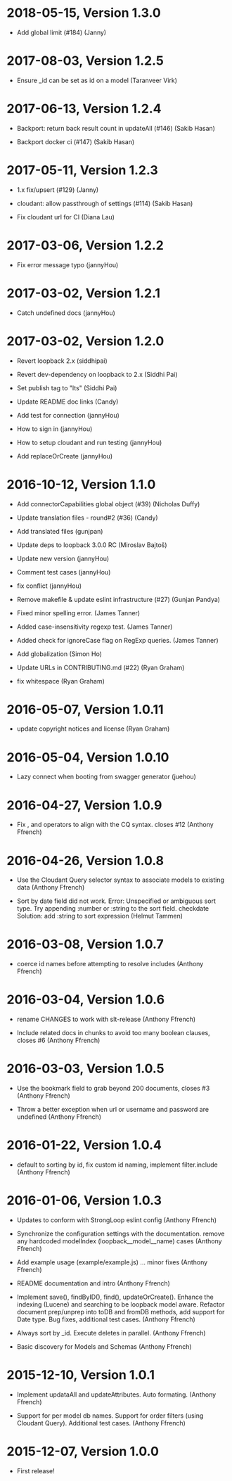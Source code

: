 2018-05-15, Version 1.3.0
=========================

 * Add global limit (#184) (Janny)


2017-08-03, Version 1.2.5
=========================

 * Ensure _id can be set as id on a model (Taranveer Virk)


2017-06-13, Version 1.2.4
=========================

 * Backport: return back result count in updateAll (#146) (Sakib Hasan)

 * Backport docker ci (#147) (Sakib Hasan)


2017-05-11, Version 1.2.3
=========================

 * 1.x fix/upsert (#129) (Janny)

 * cloudant: allow passthrough of settings (#114) (Sakib Hasan)

 * Fix cloudant url for CI (Diana Lau)


2017-03-06, Version 1.2.2
=========================

 * Fix error message typo (jannyHou)


2017-03-02, Version 1.2.1
=========================

 * Catch undefined docs (jannyHou)


2017-03-02, Version 1.2.0
=========================

 * Revert loopback 2.x (siddhipai)

 * Revert dev-dependency on loopback to 2.x (Siddhi Pai)

 * Set publish tag to "lts" (Siddhi Pai)

 * Update README doc links (Candy)

 * Add test for connection (jannyHou)

 * How to sign in (jannyHou)

 * How to setup cloudant and run testing (jannyHou)

 * Add replaceOrCreate (jannyHou)


2016-10-12, Version 1.1.0
=========================

 * Add connectorCapabilities global object (#39) (Nicholas Duffy)

 * Update translation files - round#2 (#36) (Candy)

 * Add translated files (gunjpan)

 * Update deps to loopback 3.0.0 RC (Miroslav Bajtoš)

 * Update new version (jannyHou)

 * Comment test cases (jannyHou)

 * fix conflict (jannyHou)

 * Remove makefile & update eslint infrastructure (#27) (Gunjan Pandya)

 * Fixed minor spelling error. (James Tanner)

 * Added case-insensitivity regexp test. (James Tanner)

 * Added check for ignoreCase flag on RegExp queries. (James Tanner)

 * Add globalization (Simon Ho)

 * Update URLs in CONTRIBUTING.md (#22) (Ryan Graham)

 * fix whitespace (Ryan Graham)


2016-05-07, Version 1.0.11
==========================

 * update copyright notices and license (Ryan Graham)


2016-05-04, Version 1.0.10
==========================

 * Lazy connect when booting from swagger generator (juehou)


2016-04-27, Version 1.0.9
=========================

 * Fix ,  and  operators to align with the CQ syntax. closes #12 (Anthony Ffrench)


2016-04-26, Version 1.0.8
=========================

 * Use the Cloudant Query selector syntax to associate models to existing data (Anthony Ffrench)

 * Sort by date field did not work. Error: Unspecified or ambiguous sort type. Try appending :number or :string to the sort field. checkdate Solution: add :string to sort expression (Helmut Tammen)


2016-03-08, Version 1.0.7
=========================

 * coerce id names before attempting to resolve includes (Anthony Ffrench)


2016-03-04, Version 1.0.6
=========================

 * rename CHANGES to work with slt-release (Anthony Ffrench)

 * Include related docs in chunks to avoid too many boolean clauses, closes #6 (Anthony Ffrench)


2016-03-03, Version 1.0.5
=========================

 * Use the bookmark field to grab beyond 200 documents, closes #3 (Anthony Ffrench)

 * Throw a better exception when url or username and password are undefined (Anthony Ffrench)


2016-01-22, Version 1.0.4
=========================

 * default to sorting by id, fix custom id naming, implement filter.include (Anthony Ffrench)


2016-01-06, Version 1.0.3
=========================

 * Updates to conform with StrongLoop eslint config (Anthony Ffrench)

 * Synchronize the configuration settings with the documentation. remove any hardcoded modelIndex (loopback__model__name) cases (Anthony Ffrench)

 * Add example usage (example/example.js) ... minor fixes (Anthony Ffrench)

 * README documentation and intro (Anthony Ffrench)

 * Implement save(), findByID(), find(), updateOrCreate(). Enhance the indexing (Lucene) and searching to be loopback model aware. Refactor document prep/unprep into toDB and fromDB methods, add support for Date type. Bug fixes, additional test cases. (Anthony Ffrench)

 * Always sort by _id. Execute deletes in parallel. (Anthony Ffrench)

 * Basic discovery for Models and Schemas (Anthony Ffrench)


2015-12-10, Version 1.0.1
=========================

 * Implement updataAll and updateAttributes. Auto formating. (Anthony Ffrench)

 * Support for per model db names. Support for order filters (using Cloudant Query). Additional test cases. (Anthony Ffrench)


2015-12-07, Version 1.0.0
=========================

 * First release!
